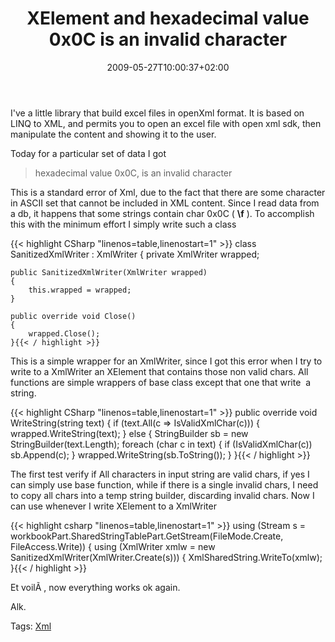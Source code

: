 ﻿---
title: "XElement and hexadecimal value 0x0C is an invalid character"
description: ""
date: 2009-05-27T10:00:37+02:00
draft: false
tags: [NET framework]
categories: [NET framework]
---
I've a little library that build excel files in openXml format. It is based on LINQ to XML, and permits you to open an excel file with open xml sdk, then manipulate the content and showing it to the user.

Today for a particular set of data I got

> hexadecimal value 0x0C, is an invalid character

This is a standard error of Xml, due to the fact that there are some character in ASCII set that cannot be included in XML content. Since I read data from a db, it happens that some strings contain char 0x0C ( **\f** ). To accomplish  this with the minimum effort I simply write such a class

{{< highlight CSharp "linenos=table,linenostart=1" >}}
class SanitizedXmlWriter : XmlWriter
{
    private XmlWriter wrapped;

    public SanitizedXmlWriter(XmlWriter wrapped)
    {
        this.wrapped = wrapped;
    }

    public override void Close()
    {
        wrapped.Close();
    }{{< / highlight >}}

<!-- Code inserted with Steve Dunn's Windows Live Writer Code Formatter Plugin.  http://dunnhq.com -->

This is a simple wrapper for an XmlWriter, since I got this error when I try to write to a XmlWriter an XElement that contains those non valid chars. All functions are simple wrappers of base class except that one that write  a string.

{{< highlight CSharp "linenos=table,linenostart=1" >}}
public override void WriteString(string text)
{
    if (text.All(c => IsValidXmlChar(c)))
    {
        wrapped.WriteString(text);
    }
    else
    {
        StringBuilder sb = new StringBuilder(text.Length);
        foreach (char c in text)
        {
            if (IsValidXmlChar(c))
                sb.Append(c);
        }
        wrapped.WriteString(sb.ToString());
    }
}{{< / highlight >}}

<!-- Code inserted with Steve Dunn's Windows Live Writer Code Formatter Plugin.  http://dunnhq.com -->

The first test verify if All characters in input string are valid chars, if yes I can simply use base function, while if there is a single invalid chars, I need to copy all chars into a temp string builder, discarding invalid chars. Now I can use whenever I write XElement to a XmlWriter

{{< highlight csharp "linenos=table,linenostart=1" >}}
using (Stream s = workbookPart.SharedStringTablePart.GetStream(FileMode.Create, FileAccess.Write))
{
    using (XmlWriter xmlw = new SanitizedXmlWriter(XmlWriter.Create(s)))
    {
        XmlSharedString.WriteTo(xmlw);
    }{{< / highlight >}}

<!-- Code inserted with Steve Dunn's Windows Live Writer Code Formatter Plugin.  http://dunnhq.com -->

Et voilÃ , now everything works ok again.

Alk.

Tags: [Xml](http://technorati.com/tag/Xml)
